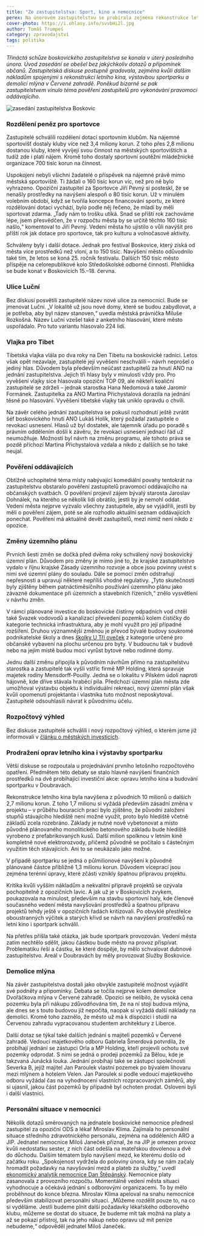 ```yaml
---
title: "Ze zastupitelstva: Sport, kino a nemocnice"
perex: Na únorovém zastupitelstvu se probírala zejména rekonstrukce letního kina, sportpark, demolice Dvořáčkova mlýna a personální situace v boskovické nemocnici.
cover-photo: https://i.ohlasy.info/svvbHi2l.jpg
author: Tomáš Trumpeš
category: zpravodajství
tags: politika
---
```


*Třináctá schůze boskovického zastupitelstva se konala v úterý posledního února. Úvod zasedání se obešel bez jakýchkoliv dotazů a připomínek občanů. Zastupitelská diskuse postupně gradovala, zejména kvůli dalším nákladům spojenými s rekonstrukcí letního kina, výstavbou sportparku a demolicí mlýna v Červené zahradě. Poněkud bizarně se pak zastupitelstvem vinulo téma pověření zastupitelů pro vykonávání pravomoci oddávajícího.*

<img src="https://i.ohlasy.info/svvbHi2.jpg" alt="zasedání zastupitelstva Boskovic" class="img-responsive img-popup" data-author="Tomáš Trumpeš">

### Rozdělení peněz pro sportovce

Zastupitelé schválili rozdělení dotací sportovním klubům. Na nájemné sportovišť dostaly kluby více než 3,4 miliony korun. Z toho přes 2,8 milionu dostanou kluby, které vyvíjejí svou činnost na městských sportovištích a tudíž zde i platí nájem. Kromě toho dostaly sportovní soutěžní mládežnické organizace 700 tisíc korun na činnost.

Uspokojeni nebyli všichni žadatelé o příspěvek na nájemné právě mimo městská sportoviště. Ti žádali o 160 tisíc korun víc, než pro ně bylo vyhrazeno. Opoziční zastupitel za Sportovce Jiří Pevný si posteskl, že se nenašly prostředky na navýšení alespoň o 80 tisíc korun. Už v minulém volebním období, když se tvořila koncepce financování sportu, ze které rozdělování dotací vychází, bylo podle něj řečeno, že mladí by měli sportovat zdarma. „Tady nám to trošku utíká. Snad se příští rok zachováme lépe, jsem přesvědčen, že v rozpočtu města by se určitě těchto 160 tisíc našlo,“ komentoval to Jiří Pevný. Vedení města ho ujistilo o vůli navýšit pro příští rok jak dotace pro sportovce, tak pro kulturu a volnočasové aktivity.

Schváleny byly i další dotace. Jednak pro festival Boskovice, který získá od města více prostředků než vloni, a to 150 tisíc. Navýšení město odůvodnilo také tím, že letos se koná 25. ročník festivalu. Dalších 150 tisíc město přispěje na celorepublikové kolo Středoškolské odborné činnosti. Přehlídka se bude konat v Boskovicích 15.–18. června.

### Ulice Luční

Bez diskusí posvětili zastupitelé název nové ulice za nemocnicí. Bude se jmenovat Luční. „V lokalitě už jsou nové domy, které se budou zabydlovat, a je potřeba, aby byl název stanoven,“ uvedla městská právnička Miluše Rozkošná. Název Luční vzešel také z anketního hlasování, které město uspořádalo. Pro tuto variantu hlasovalo 224 lidí.

### Vlajka pro Tibet

Tibetská vlajka vlála po dva roky na Den Tibetu na boskovické radnici. Letos však opět nezavlaje, zastupitelé její vyvěšení neschválili – návrh neprošel o jediný hlas. Důvodem byla především neúčast zastupitelů za hnutí ANO na jednání zastupitelstva. Jejich tři hlasy byly v minulosti vždy pro. Pro vyvěšení vlajky sice hlasovala opoziční TOP 09, ale někteří koaliční zastupitelé se zdrželi – jednak starostka Hana Nedomová a také Jaromír Formánek. Zastupitelka za ANO Martina Přichystalová dorazila na jednání těsně po hlasování. Vyvěšení tibetské vlajky tak uniklo opravdu o chvíli.

Na závěr celého jednání zastupitelstva se pokusil rozhodnutí ještě zvrátit šéf boskovického hnutí ANO Lukáš Holík, který požádal zastupitele o revokaci usnesení. Hlasů už byl dostatek, ale tajemník úřadu po poradě s právním oddělením došli k závěru, že revokaci usnesení jednací řád už neumožňuje. Možností byl návrh na změnu programu, ale tohoto práva se pozdě příchozí Martina Přichystalová vzdala a nikdo z dalších se ho také neujal.

### Pověření oddávajících

Obtížně uchopitelné téma místy nabývající komediální povahy tentokrát na zastupitelstvu obstaralo pověření zastupitelů pravomocí oddávajícího na občanských svatbách. O pověření projevil zájem bývalý starosta Jaroslav Dohnálek, na kterého se několik lidí obrátilo, jestli by je nemohl oddat. Vedení města nejprve vyzvalo všechny zastupitele, aby se vyjádřili, jestli by měli o pověření zájem, poté se ale rozhodlo aktuální seznam oddávajících ponechat. Pověření má aktuálně devět zastupitelů, mezi nimiž není nikdo z opozice.

### Změny územního plánu

Prvních šesti změn se dočká před dvěma roky schválený nový  boskovický územní plán. Důvodem pro změny je mimo jiné to, že krajské zastupitelstvo vydalo v říjnu krajské Zásady územního rozvoje a obce jsou povinny uvést s nimi své územní plány do souladu. Dále se pomocí změn odstraňují nepřesnosti a upravují některé nepříliš vhodné regulativy. „Tyto skutečnosti byly zjištěny během patnáctiměsíčního používání územního plánu jako závazné dokumentace při územních a stavebních řízeních,“ znělo vysvětlení v návrhu změn.

V rámci plánované investice do boskovické čistírny odpadních vod chtěl také Svazek vodovodů a kanalizací převedení pozemků kolem čističky do kategorie technická infrastruktura, aby je mohl využít pro její případné rozšíření. Druhou významnější změnou je převod bývalé budovy soukromé podnikatelské školy a dnes [školky U Tří oveček](http://www.ohlasy.info/clanky/2016/06/rozhovor-skolka.html) z kategorie určené pro občanské vybavení na plochu určenou pro byty. V budoucnu tak v budově nebo na jejím místě budou moci vyrůst bytové nebo rodinné domy.

Jednu další změnu připojila k původním návrhům přímo na zastupitelstvu starostka a zastupitelé tak vyšli vstříc firmě MP Holding, která spravuje majetek rodiny Mensdorff-Pouilly. Jedná se o lokalitu v Pilském údolí naproti hájovně, kde dříve stávala hraběcí pila. Předchozí územní plán města zde umožňoval výstavbu objektu k individuální rekreaci, nový územní plán však kvůli opomenutí projektanta i vlastníka tuto možnost neposkytoval. Zastupitelé odsouhlasili návrat k původnímu účelu.

### Rozpočtový výhled

Bez diskuse zastupitelé schválili i nový rozpočtový výhled, o kterém jsme již informovali v [článku o městských investicích](http://www.ohlasy.info/clanky/2017/02/prehled-investic.html).

### Prodražení oprav letního kina i výstavby sportparku

Větší diskuse se rozpoutala u projednávání prvního letošního rozpočtového opatření. Předmětem této debaty se stalo hlavně navýšení finančních prostředků na dvě probíhající investiční akce: opravu letního kina a budování sportparku v Doubravách.

Rekonstrukce letního kina byla navýšena z původních 10 milionů o dalších 2,7 milionu korun. Z toho 1,7 milionu si vyžádá především zásadní změna v projektu – v průběhu bouracích prací bylo zjištěno, že původní založení stupňů stávajícího hlediště není možné využít, proto bylo hlediště včetně základů zcela rozebráno. Základy je nutné nově vybetonovat a místo původně plánovaného monolitického betonového základu bude hlediště vyrobeno z prefabrikovaných kusů. Další milion spolknou v letním kině kompletně nové elektrorozvody, přičemž původně se počítalo s částečným využitím těch stávajících. Ani to se neukázalo jako možné.

V případě sportparku se jedná o půlmilionové navýšení k původně plánované částce přibližně 1,3 milionu korun. Důvodem víceprací jsou zejména terénní úpravy, které zčásti vznikly špatnou přípravou projektu. 

Kritika kvůli vyšším nákladům a nekvalitní přípravě projektů se ozývala pochopitelně z opozičních lavic. A jak už je v Boskovicích zvykem, poukazovala na minulost, především na stavbu sportovní haly, kde členové současného vedení města navyšování prostředků a špatnou přípravu projektů tehdy ještě v opozičních řadách kritizovali. Po obvyklé přestřelce oboustranných výčitek a starých křivd se návrh na navýšení prostředků na letní kino i sportpark schválil.

Na přetřes přišla také otázka, jak bude sportpark provozován. Vedení města zatím nechtělo sdělit, jakou částkou bude město na provoz přispívat. Problematiku řeší a částku, ke které dospěje, by mělo schvalovat dubnové zastupitelstvo. Areál v Doubravách by měly provozovat Služby Boskovice.

### Demolice mlýna

Na závěr zastupitelstva dostali jako obvykle zastupitelé možnost vyjádřit své podněty a připomínky. Debata se točila nejprve kolem demolice Dvořáčkova mlýna v Červené zahradě. Opozici se nelíbilo, že vysoká cena pozemku byla při nákupu zdůvodňována tím, že na ní stojí budova mlýna, ale dnes se s touto budovou již nepočítá, naopak si vyžádá další náklady na demolici. Kromě toho zaznělo, že město už má k dispozici i studii na Červenou zahradu vypracovanou studentem architektury z Liberce.

Další dotaz se týkal také dalších jednání s majiteli pozemků v Červené zahradě. Vedoucí majetkového odboru Gabriela Šmerdová potvrdila, že probíhají jednání se zástupci Orla a MP Holding, kteří projevili ochotu své pozemky odprodat. S nimi se jedná o prodeji pozemků za Bělou, kde je takzvaná Junácká louka. Jednání probíhají také se zástupci společnosti Severka B, jejíž majitel Jan Paroulek vlastní pozemek po bývalém lihovaru mezi mlýnem a hotelem Velen. Jan Paroulek si podle vedoucí majetkového odboru vyžádal čas na vyhodnocení vlastních rozpracovaných záměrů, aby si ujasnil, jakou část pozemků by případně byl ochoten prodat. Osloveni byli i další vlastníci.

### Personální situace v nemocnici

Několik dotazů směrovaných na jednatele boskovické nemocnice přednesl zastupitel za opoziční ODS a lékař Miroslav Klíma. Zajímala ho personální situace středního zdravotnického personálu, zejména na odděleních ARO a JIP. Jednatel nemocnice Miloš Janeček přiznal, že na JIP je omezen provoz kvůli nedostatku sester, z nich část odešla na mateřskou dovolenou a dvě do důchodu. Dalším tématem bylo navýšení mezd, ke kterému došlo od začátku roku. „Spokojenost vydržela do poloviny února, kdy se nám začaly hromadit požadavky na navyšování mezd a plateb za služby,“ uvedl [ekonomický analytik nemocnice Dan Štěpánský](http://www.ohlasy.info/clanky/2017/02/ekonomicky-namestek.html). Nemocnice platy zasanovala z provozního rozpočtu. Momentálně vedení města situaci vyhodnocuje a očekává jednání s odborovými organizacemi. To by mělo proběhnout do konce března. Miroslav Klíma apeloval na snahu nemocnice především stabilizovat personální situaci. „Můžeme rozdělit pouze to, na co si vyděláme. Jestli budeme plnit další požadavky lékařského odborového klubu, můžeme se dostat do situace, že budeme mít tak možná na platy a až se pokazí přístroj, tak na jeho nákup nebo opravu už mít peníze nebudeme,“ odpověděl jednatel Miloš Janeček.
